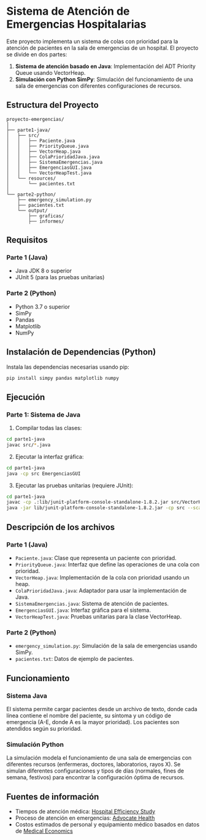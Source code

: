 # Sistema de Atención de Emergencias Hospitalarias

Este proyecto implementa un sistema de colas con prioridad para la atención de pacientes en la sala de emergencias de un hospital. El proyecto se divide en dos partes:

1. **Sistema de atención basado en Java**: Implementación del ADT Priority Queue usando VectorHeap.
2. **Simulación con Python SimPy**: Simulación del funcionamiento de una sala de emergencias con diferentes configuraciones de recursos.

## Estructura del Proyecto

```
proyecto-emergencias/
│
├── parte1-java/
│   ├── src/
│   │   ├── Paciente.java
│   │   ├── PriorityQueue.java
│   │   ├── VectorHeap.java
│   │   ├── ColaPrioridadJava.java
│   │   ├── SistemaEmergencias.java
│   │   ├── EmergenciasGUI.java
│   │   └── VectorHeapTest.java
│   └── resources/
│       └── pacientes.txt
│
└── parte2-python/
    ├── emergency_simulation.py
    ├── pacientes.txt
    └── output/
        ├── graficas/
        ├── informes/
```

## Requisitos

### Parte 1 (Java)
- Java JDK 8 o superior
- JUnit 5 (para las pruebas unitarias)

### Parte 2 (Python)
- Python 3.7 o superior
- SimPy
- Pandas
- Matplotlib
- NumPy

## Instalación de Dependencias (Python)

Instala las dependencias necesarias usando pip:

```bash
pip install simpy pandas matplotlib numpy
```

## Ejecución

### Parte 1: Sistema de Java

1. Compilar todas las clases:
```bash
cd parte1-java
javac src/*.java
```

2. Ejecutar la interfaz gráfica:
```bash
cd parte1-java
java -cp src EmergenciasGUI
```

3. Ejecutar las pruebas unitarias (requiere JUnit):
```bash
cd parte1-java
javac -cp .:lib/junit-platform-console-standalone-1.8.2.jar src/VectorHeapTest.java
java -jar lib/junit-platform-console-standalone-1.8.2.jar -cp src --scan-class-path
```

## Descripción de los archivos

### Parte 1 (Java)
- `Paciente.java`: Clase que representa un paciente con prioridad.
- `PriorityQueue.java`: Interfaz que define las operaciones de una cola con prioridad.
- `VectorHeap.java`: Implementación de la cola con prioridad usando un heap.
- `ColaPrioridadJava.java`: Adaptador para usar la implementación de Java.
- `SistemaEmergencias.java`: Sistema de atención de pacientes.
- `EmergenciasGUI.java`: Interfaz gráfica para el sistema.
- `VectorHeapTest.java`: Pruebas unitarias para la clase VectorHeap.

### Parte 2 (Python)
- `emergency_simulation.py`: Simulación de la sala de emergencias usando SimPy.
- `pacientes.txt`: Datos de ejemplo de pacientes.

## Funcionamiento

### Sistema Java
El sistema permite cargar pacientes desde un archivo de texto, donde cada línea contiene el nombre del paciente, su síntoma y un código de emergencia (A-E, donde A es la mayor prioridad). Los pacientes son atendidos según su prioridad.

### Simulación Python
La simulación modela el funcionamiento de una sala de emergencias con diferentes recursos (enfermeras, doctores, laboratorios, rayos X). Se simulan diferentes configuraciones y tipos de días (normales, fines de semana, festivos) para encontrar la configuración óptima de recursos.

## Fuentes de información

- Tiempos de atención médica: [Hospital Efficiency Study](https://www.audit.vic.gov.au/report/efficiency-and-effectiveness-hospital-services-emergency-care)
- Proceso de atención en emergencias: [Advocate Health](https://www.advocatehealth.com/health-services/emergency-services/what-happens-in-the-emergency-department)
- Costos estimados de personal y equipamiento médico basados en datos de [Medical Economics](https://www.medicaleconomics.com)